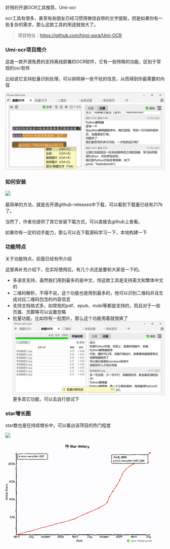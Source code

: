 好用的开源OCR工具推荐，Umi-ocr

ocr工具有很多，甚至有些朋友已经习惯用微信自带的文字提取，但是如果你有一些复杂的需求，那么这款工具的用途就很大了。

>项目地址：https://github.com/hiroi-sora/Umi-OCR

### Umi-ocr项目简介

这是一款开源免费的支持离线部署的OCR软件，它有一些特殊的功能，区别于常规的ocr软件

比如说它支持批量识别处理，可以排除掉一些干扰的信息，从而得到你最需要的内容

![alt text](image-1.png)

### 如何安装

![](https://img.shields.io/github/downloads/hiroi-sora/Umi-OCR/total?style=flat-square)

最简单的方法，就是去开源github-releases中下载，可以看到下载量已经有217k了。

当然了，作者也提供了其它安装下载方式，可以直接去github上查看。

如果你有一定的动手能力，那么可以去下载源码学习一下，本地构建一下

### 功能特点

关于功能特点，前面已经有所介绍

这里再补充介绍下，在实际使用后，有几个点还是要和大家说一下的。

- 多语言支持，虽然我们用到最多的是中文，但这款工具是支持英文和繁体中文的
- 二维码解析，不得不说，这个功能也是用到最多的，他可以识别二维码并且生成对应二维码包含的内容信息
- 支持文档格式多，如常规的pdf、epub、mobi等都是支持的，而且对于一些页眉、页脚等可以设置忽略
- 批量功能，比如你有一批图片，那么这个功能用着就很爽了
![alt text](image-2.png)
更多其它功能，可以去自行尝试下

### star增长图

star数也是在持续增长中，可以看出该项目的热门程度

![](https://img.shields.io/github/stars/hiroi-sora/Umi-OCR?style=flat-square)

![github-star](image.png)